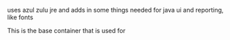 uses azul zulu jre and adds in some things needed for java ui and reporting, like fonts

This is the base container that is used for 